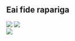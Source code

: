 <h2>Eai fide rapariga</h2>
<img src="https://discord.c99.nl/widget/theme-2/765310930124013580.png" />
<a href="https://github.com/willianx06">
  <img src="https://github-readme-stats.vercel.app/api?username=willianx06&show_icons=true&theme=chartreuse-dark" /><br>
  <img src="https://github-readme-stats.vercel.app/api/top-langs/?username=willianx06&layout=compact&langs_count=16&theme=chartreuse-dark" />
</a>
<!--
**willianx06/willianx06** is a ✨ _special_ ✨ repository because its `README.md` (this file) appears on your GitHub profile.

Here are some ideas to get you started:

- 🔭 I’m currently working on ...
- 🌱 I’m currently learning ...
- 👯 I’m looking to collaborate on ...
- 🤔 I’m looking for help with ...
- 💬 Ask me about ...
- 📫 How to reach me: ...
- 😄 Pronouns: ...
- ⚡ Fun fact: ...
-->
